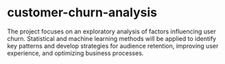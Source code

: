# customer-churn-analysis
The project focuses on an exploratory analysis of factors influencing user churn. Statistical and machine learning methods will be applied to identify key patterns and develop strategies for audience retention, improving user experience, and optimizing business processes.
